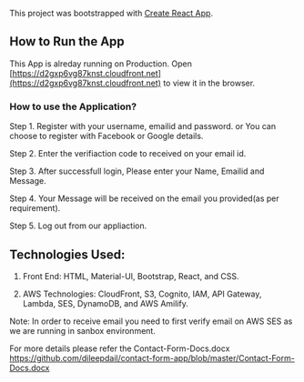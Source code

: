 This project was bootstrapped with [Create React App](https://github.com/facebook/create-react-app).

## How to Run the App

This App is alreday running on Production.
Open [https://d2gxp6vg87knst.cloudfront.net](https://d2gxp6vg87knst.cloudfront.net) to view it in the browser.

### How to use the Application?

Step 1.  Register with your username, emailid and password.
                          or
        You can choose to register with Facebook or Google details.

Step 2. Enter the verifiaction code to received on your email id.

Step 3. After successfull login, Please enter your Name, Emailid and Message.

Step 4. Your Message will be received on the email you provided(as per requirement).

Step 5. Log out from our appliaction.


## Technologies Used:

1. Front End:  HTML, Material-UI, Bootstrap, React, and CSS.

2. AWS Technologies: CloudFront, S3, Cognito, IAM, API Gateway, Lambda, SES, DynamoDB, and AWS Amilify.

Note: In order to receive email you need to first verify email on AWS SES as we are running in sanbox environment.

For more details please refer the Contact-Form-Docs.docx
https://github.com/dileepdail/contact-form-app/blob/master/Contact-Form-Docs.docx 




